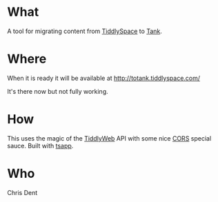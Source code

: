 
# What

A tool for migrating content from
[TiddlySpace](http://tiddlyspace.com) to
[Tank](https://tank.peermore.com).

# Where

When it is ready it will be available at
http://totank.tiddlyspace.com/

It's there now but not fully working.

# How

This uses the magic of the [TiddlyWeb](http://tiddlyweb.com) API with
some nice [CORS](https://github.com/cdent/tiddlywebplugins.cors)
special sauce. Built with [tsapp](http://tsapp.tiddlyspace.com).

# Who

Chris Dent
